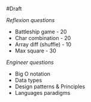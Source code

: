 #Draft

*Reflexion questions*

* Battleship game - 20
* Char combination - 20
* Array diff (shuffle) - 10
* Max square - 30
 
*Engineer questions*

* Big O notation
* Data types
* Design patterns & Principles
* Languages paradigms
